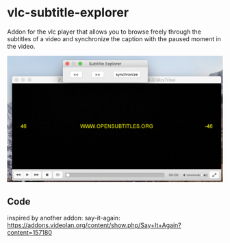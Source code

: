 # vlc-subtitle-explorer
Addon for the vlc player that allows you to browse freely through the subtitles of a video and synchronize the caption with the paused moment in the video.

![subtitle](help/subtitle-explorer.png)

## Code
inspired by another addon: say-it-again: https://addons.videolan.org/content/show.php/Say+It+Again?content=157180

